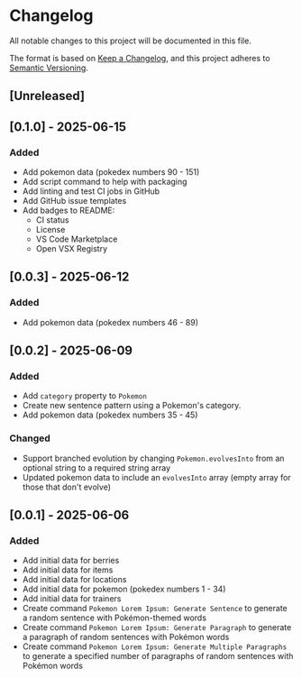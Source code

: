 # Changelog

All notable changes to this project will be documented in this file.

The format is based on [Keep a Changelog](https://keepachangelog.com/en/1.1.0/), and this project adheres to [Semantic Versioning](https://semver.org/spec/v2.0.0.html).

## [Unreleased]

## [0.1.0] - 2025-06-15

### Added

- Add pokemon data (pokedex numbers 90 - 151)
- Add script command to help with packaging
- Add linting and test CI jobs in GitHub
- Add GitHub issue templates
- Add badges to README:
  - CI status
  - License
  - VS Code Marketplace
  - Open VSX Registry

## [0.0.3] - 2025-06-12

### Added

- Add pokemon data (pokedex numbers 46 - 89)

## [0.0.2] - 2025-06-09

### Added

- Add `category` property to `Pokemon`
- Create new sentence pattern using a Pokemon's category.
- Add pokemon data (pokedex numbers 35 - 45)

### Changed

- Support branched evolution by changing `Pokemon.evolvesInto` from an optional string to a required string array
- Updated pokemon data to include an `evolvesInto` array (empty array for those that don't evolve)

## [0.0.1] - 2025-06-06

### Added

- Add initial data for berries
- Add initial data for items
- Add initial data for locations
- Add initial data for pokemon (pokedex numbers 1 - 34)
- Add initial data for trainers
- Create command `Pokemon Lorem Ipsum: Generate Sentence` to generate a random sentence with Pokémon-themed words
- Create command `Pokemon Lorem Ipsum: Generate Paragraph` to generate a paragraph of random sentences with Pokémon words
- Create command `Pokemon Lorem Ipsum: Generate Multiple Paragraphs` to generate a specified number of paragraphs of random sentences with Pokémon words
